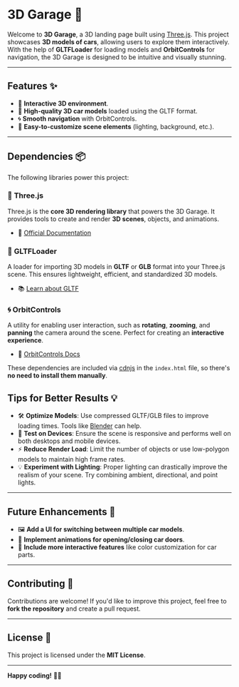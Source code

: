 
# 3D Garage 🚗  

Welcome to **3D Garage**, a 3D landing page built using [Three.js](https://threejs.org/). This project showcases **3D models of cars**, allowing users to explore them interactively. With the help of **GLTFLoader** for loading models and **OrbitControls** for navigation, the 3D Garage is designed to be intuitive and visually stunning.  

---

## Features ✨  

- 🌟 **Interactive 3D environment**.  
- 🚗 **High-quality 3D car models** loaded using the GLTF format.  
- 🌀 **Smooth navigation** with OrbitControls.  
- 🎨 **Easy-to-customize scene elements** (lighting, background, etc.).  

---

## Dependencies 📦  

The following libraries power this project:  

### 🔷 **Three.js**  
Three.js is the **core 3D rendering library** that powers the 3D Garage. It provides tools to create and render **3D scenes**, objects, and animations.  
- 📖 [Official Documentation](https://threejs.org/docs/)  

### 📁 **GLTFLoader**  
A loader for importing 3D models in **GLTF** or **GLB** format into your Three.js scene. This ensures lightweight, efficient, and standardized 3D models.  
- 📚 [Learn about GLTF](https://www.khronos.org/gltf/)  

### 🌀 **OrbitControls**  
A utility for enabling user interaction, such as **rotating**, **zooming**, and **panning** the camera around the scene. Perfect for creating an **interactive experience**.  
- 🔗 [OrbitControls Docs](https://threejs.org/docs/#examples/en/controls/OrbitControls)  

These dependencies are included via [cdnjs](https://cdnjs.com/) in the `index.html` file, so there's **no need to install them manually**. 


## Tips for Better Results 💡  

- 🛠️ **Optimize Models**: Use compressed GLTF/GLB files to improve loading times. Tools like [Blender](https://www.blender.org/) can help.  
- 📱 **Test on Devices**: Ensure the scene is responsive and performs well on both desktops and mobile devices.  
- ⚡ **Reduce Render Load**: Limit the number of objects or use low-polygon models to maintain high frame rates.  
- 💡 **Experiment with Lighting**: Proper lighting can drastically improve the realism of your scene. Try combining ambient, directional, and point lights.  

---

## Future Enhancements 🌟  

- 🖼️ **Add a UI for switching between multiple car models**.  
- 🚪 **Implement animations for opening/closing car doors**.  
- 🎨 **Include more interactive features** like color customization for car parts.  

---

## Contributing 🤝  

Contributions are welcome! If you'd like to improve this project, feel free to **fork the repository** and create a pull request.  

---

## License 📄  

This project is licensed under the **MIT License**.  

---

**Happy coding!** 🚗💨  

